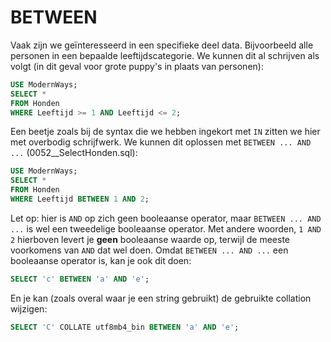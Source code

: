 # BETWEEN

Vaak zijn we geïnteresseerd in een specifieke deel data. Bijvoorbeeld alle personen in een bepaalde leeftijdscategorie. We kunnen dit al schrijven als volgt \(in dit geval voor grote puppy's in plaats van personen\):

```sql
USE ModernWays;
SELECT *
FROM Honden
WHERE Leeftijd >= 1 AND Leeftijd <= 2;
```

Een beetje zoals bij de syntax die we hebben ingekort met `IN` zitten we hier met overbodig schrijfwerk. We kunnen dit oplossen met `BETWEEN ... AND ...` \(0052\_\_SelectHonden.sql\):

```sql
USE ModernWays;
SELECT *
FROM Honden
WHERE Leeftijd BETWEEN 1 AND 2;
```

Let op: hier is `AND` op zich geen booleaanse operator, maar `BETWEEN ... AND ...` is wel een tweedelige booleaanse operator. Met andere woorden, `1 AND 2` hierboven levert je **geen** booleaanse waarde op, terwijl de meeste voorkomens van `AND` dat wel doen. Omdat `BETWEEN ... AND ...` een booleaanse operator is, kan je ook dit doen:

```sql
SELECT 'c' BETWEEN 'a' AND 'e';
```

En je kan \(zoals overal waar je een string gebruikt\) de gebruikte collation wijzigen:

```sql
SELECT 'C' COLLATE utf8mb4_bin BETWEEN 'a' AND 'e';
```

